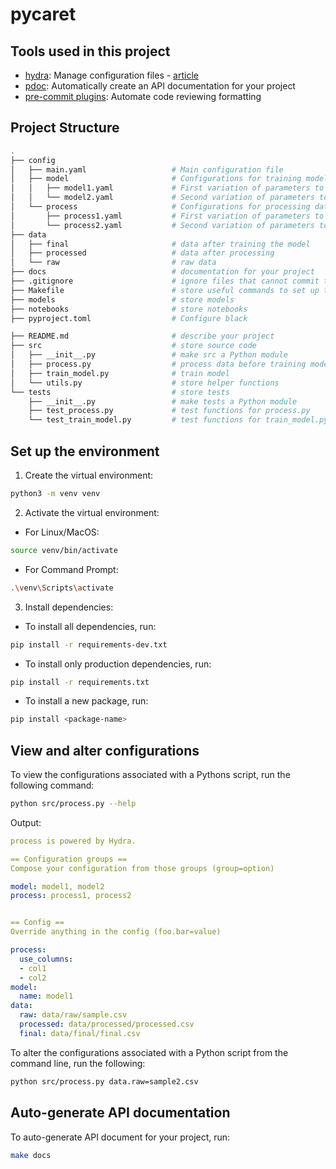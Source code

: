 # pycaret

## Tools used in this project
* [hydra](https://hydra.cc/): Manage configuration files - [article](https://mathdatasimplified.com/stop-hard-coding-in-a-data-science-project-use-configuration-files-instead/)
* [pdoc](https://github.com/pdoc3/pdoc): Automatically create an API documentation for your project
* [pre-commit plugins](https://pre-commit.com/): Automate code reviewing formatting


## Project Structure

```bash
.
├── config                      
│   ├── main.yaml                   # Main configuration file
│   ├── model                       # Configurations for training model
│   │   ├── model1.yaml             # First variation of parameters to train model
│   │   └── model2.yaml             # Second variation of parameters to train model
│   └── process                     # Configurations for processing data
│       ├── process1.yaml           # First variation of parameters to process data
│       └── process2.yaml           # Second variation of parameters to process data
├── data            
│   ├── final                       # data after training the model
│   ├── processed                   # data after processing
│   └── raw                         # raw data
├── docs                            # documentation for your project
├── .gitignore                      # ignore files that cannot commit to Git
├── Makefile                        # store useful commands to set up the environment
├── models                          # store models
├── notebooks                       # store notebooks
├── pyproject.toml                  # Configure black

├── README.md                       # describe your project
├── src                             # store source code
│   ├── __init__.py                 # make src a Python module 
│   ├── process.py                  # process data before training model
│   ├── train_model.py              # train model
│   └── utils.py                    # store helper functions
└── tests                           # store tests
    ├── __init__.py                 # make tests a Python module 
    ├── test_process.py             # test functions for process.py
    └── test_train_model.py         # test functions for train_model.py
```

## Set up the environment


1. Create the virtual environment:
```bash
python3 -m venv venv
```
2. Activate the virtual environment:

- For Linux/MacOS:
```bash
source venv/bin/activate
```
- For Command Prompt:
```bash
.\venv\Scripts\activate
```
3. Install dependencies:
- To install all dependencies, run:
```bash
pip install -r requirements-dev.txt
```
- To install only production dependencies, run:
```bash
pip install -r requirements.txt
```
- To install a new package, run:
```bash
pip install <package-name>
```


## View and alter configurations
To view the configurations associated with a Pythons script, run the following command:
```bash
python src/process.py --help
```
Output:
```yaml
process is powered by Hydra.

== Configuration groups ==
Compose your configuration from those groups (group=option)

model: model1, model2
process: process1, process2


== Config ==
Override anything in the config (foo.bar=value)

process:
  use_columns:
  - col1
  - col2
model:
  name: model1
data:
  raw: data/raw/sample.csv
  processed: data/processed/processed.csv
  final: data/final/final.csv
```

To alter the configurations associated with a Python script from the command line, run the following:
```bash
python src/process.py data.raw=sample2.csv
```

## Auto-generate API documentation

To auto-generate API document for your project, run:

```bash
make docs
```
